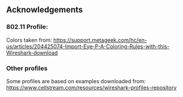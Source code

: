 ## Acknowledgements

### 802.11 Profile:

Colors taken from: https://support.metageek.com/hc/en-us/articles/204425074-Import-Eye-P-A-Coloring-Rules-with-this-Wireshark-download

### Other profiles

Some profiles are based on examples downloaded from: https://www.cellstream.com/resources/wireshark-profiles-repository